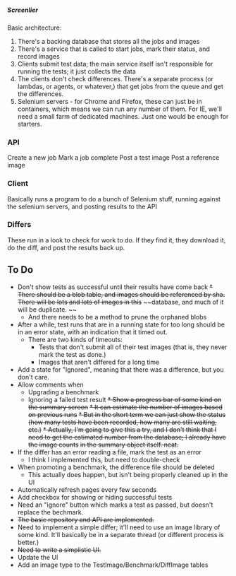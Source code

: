 ##### Screenlier #

Basic architecture:

1) There's a backing database that stores all the jobs and images
2) There's a service that is called to start jobs, mark their status, and record images
3) Clients submit test data; the main service itself isn't responsible for running the tests; it just collects the data
4) The clients don't check differences. There's a separate process (or lambdas, or agents, or whatever,) that get jobs from the queue and get the differences.
5) Selenium servers - for Chrome and Firefox, these can just be in containers, which means we can run any number of them. For IE, we'll need a small farm of dedicated machines. Just one would be enough for starters.

### API ###

Create a new job
Mark a job complete
Post a test image
Post a reference image

### Client ###
Basically runs a program to do a bunch of Selenium stuff, running against the selenium servers, and posting results to the API

### Differs ###
These run in a look to check for work to do. If they find it, they download it, do the diff, and post the results back up.


## To Do ##

* Don't show tests as successful until their results have come back
~~* There should be a blob table, and images should be referenced by sha. There will be lots and lots of images in this~~ ~~database, and much of it will be duplicate. ~~
    * And there needs to be a method to prune the orphaned blobs
* After a while, test runs that are in a running state for too long should be in an error state, with an indication that it timed out.
    * There are two kinds of timeouts: 
        * Tests that don't submit all of their test images (that is, they never mark the test as done.)
        * Images that aren't differed for a long time
* Add a state for "Ignored", meaning that there was a difference, but you don't care.
* Allow comments when 
    * Upgrading a benchmark
    * Ignoring a failed test result
~~* Show a progress bar of some kind on the summary screen~~
    ~~* It can estimate the number of images based on previous runs~~
    ~~* But in the short term we can just show the status (how many tests have been recorded, how many are still waiting, etc.)~~
    ~~* Actually, I'm going to give this a try, and I don't think that I need to get the estimated number from the database; I already have the image counts~~
        ~~in the summary object itself. neat.~~
* If the differ has an error reading a file, mark the test as an error
    * I think I implemented this, but need to double-check
* When promoting a benchmark, the difference file should be deleted
    * This actually does happen, but isn't being properly cleaned up in the UI
* Automatically refresh pages every few seconds
* Add checkbox for showing or hiding successful tests
* Need an "ignore" button which marks a test as passed, but doesn't replace the bechmark.
* ~~The basic repository and API are implemented.~~
* Need to implement a simple differ; it'll need to use an image library of some kind. It'll basically be in a separate thread (or different process is better.)
* ~~Need to write a simplistic UI.~~
* Update the UI
* Add an image type to the TestImage/Benchmark/DiffImage tables